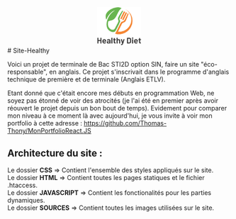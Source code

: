 <div style="text-align:center"><img src="https://github.com/Thomas-Thony/Site-Healthy/blob/main/SOURCES/HealthyFood2.png" width="100px" height="auto"/></div>
# Site-Healthy 

Voici un projet de terminale de Bac STI2D option SIN, faire un site "éco-responsable", en anglais.
Ce projet s'inscrivait dans le programme d'anglais technique de première et de terminale (Anglais ETLV).

Etant donné que c'était encore mes débuts en programmation Web, ne soyez pas étonné de voir des atrocités (je l'ai été en premier après avoir réouvert le projet depuis un bon bout de temps).
Evidement pour comparer mon niveau à ce moment là avec aujourd'hui, je vous invite à voir mon portfolio à cette adresse : https://github.com/Thomas-Thony/MonPortfolioReact.JS

## Architecture du site :
Le dossier **CSS** => Contient l'ensemble des styles appliqués sur le site.<br>
Le dossier **HTML** => Contient toutes les pages statiques et le fichier .htaccess.<br>
Le dossier **JAVASCRIPT** => Contient les fonctionalités pour les parties dynamiques.<br>
Le dossier **SOURCES** => Contient toutes les images utilisées sur le site.<br>
